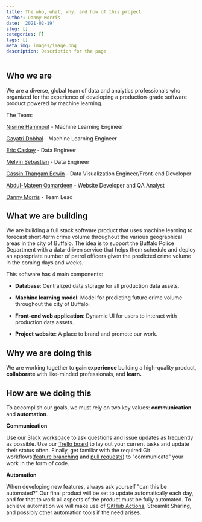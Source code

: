 ```yaml
---
title: The who, what, why, and how of this project
author: Danny Morris
date: '2021-02-19'
slug: []
categories: []
tags: []
meta_img: images/image.png
description: Description for the page
---
```


## Who we are

We are a diverse, global team of data and analytics professionals who organized for the experience of developing a production-grade software product powered by machine learning.

The Team:

[Nisrine Hammout](https://www.linkedin.com/in/nisrine-hammout/) - Machine Learning Engineer

[Gayatri Dobhal](https://www.linkedin.com/in/gayatri-dobhal-8a0637156/) - Machine Learning Engineer

[Eric Caskey](https://www.linkedin.com/in/ericrcaskey/) - Data Engineer

[Melvin Sebastian](https://www.linkedin.com/in/melvin-sebastian/) - Data Engineer

[Cassin Thangam Edwin](https://www.linkedin.com/in/cassin-thangam-edwin) - Data Visualization Engineer/Front-end Developer

[Abdul-Mateen Qamardeen](https://ng.linkedin.com/in/abdul-mateen-qamardeen-4167331b6) - Website Developer and QA Analyst

[Danny Morris](https://www.linkedin.com/in/drmorris87/) - Team Lead

## What we are building

We are building a full stack software product that uses machine learning to forecast short-term crime volume throughout the various geographical areas in the city of Buffalo. The idea is to support the Buffalo Police Department with a data-driven service that helps them schedule and deploy an appropriate number of patrol officers given the predicted crime volume in the coming days and weeks. 

This software has 4 main components:

- **Database**: Centralized data storage for all production data assets.

- **Machine learning model**: Model for predicting future crime volume throughout the city of Buffalo.

- **Front-end web application**: Dynamic UI for users to interact with production data assets.

- **Project website**: A place to brand and promote our work.

## Why we are doing this

We are working together to **gain experience** building a high-quality product, **collaborate** with like-minded professionals, and **learn.**

## How are we doing this

To accomplish our goals, we must rely on two key values: **communication** and **automation**.

**Communication**

Use our [Slack workspace](https://dssquad-wiki.netlify.app/blog/2021-02-20-slack-workspace/) to ask questions and issue updates as frequently as possible. Use our [Trello board](https://dssquad-wiki.netlify.app/blog/2021-02-20-slack-workspace/) to lay out your current tasks and update their status often. Finally, get familiar with the required Git workflows([feature branching](https://dssquad-wiki.netlify.app/blog/2021-02-20-feature-branching-git-workflow/) and [pull requests](https://dssquad-wiki.netlify.app/blog/2021-02-20-pull-requests/)) to "communicate" your work in the form of code.

**Automation**

When developing new features, always ask yourself "can this be automated?" Our final product will be set to update automatically each day, and for that to work all aspects of the product must be fully automated. To achieve automation we will make use of [GitHub Actions](https://dssquad-wiki.netlify.app/blog/2021-02-23-github-actions/), Streamlit Sharing, and possibly other automation tools if the need arises.

